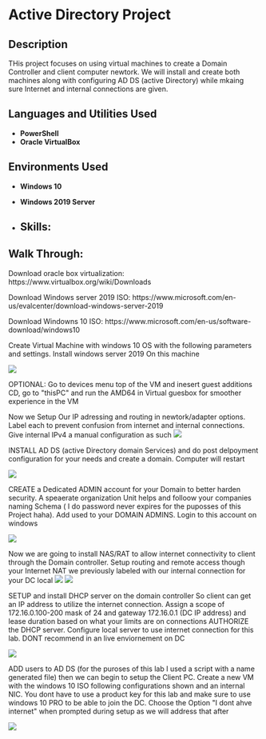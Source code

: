 <h1>Active Directory Project</h1>

<h2>Description</h2>
THis project focuses on using virtual machines to create a Domain Controller and client computer newtork. We will install and create both machines along with configuring AD DS (active Directory) while mkaing sure Internet and internal connections are given.
<br />


<h2>Languages and Utilities Used</h2>

- <b>PowerShell</b> 
- <b>Oracle VirtualBox</b>

<h2>Environments Used</h2>

- <b>Windows 10</b>
- <b>Windows 2019 Server</b>

- <h2>Skills:</h2>     

<h2>Walk Through:</h2>

<p> Download oracle box virtualization: https://www.virtualbox.org/wiki/Downloads </p>
<p> Download Windows server 2019 ISO: https://www.microsoft.com/en-us/evalcenter/download-windows-server-2019 </p>
<p> Download Windowns 10 ISO: https://www.microsoft.com/en-us/software-download/windows10 </p>


<p> Create Virtual Machine with windows 10 OS with the following parameters and settings. Install windows server 2019 On this machine <p/>
<img src="https://imgur.com/XfY5mxy.gif"/>

OPTIONAL: Go to devices menu top of the VM and inesert guest additions CD, go to  "thisPC" and run the AMD64 in Virtual guesbox for smoother experience in the VM

Now we Setup Our IP adressing and routing in newtork/adapter options. Label each to prevent confusion from internet and internal connections. Give internal IPv4 a manual configuration as such
<img src="https://imgur.com/vi3SVLi.gif"/>

<p>INSTALL AD DS (active Directory domain Services) and do post delpoyment configuration for your needs and create a domain. Computer will restart</p> 
<img src="https://imgur.com/w3w9OT0.gif"/>

<p>CREATE a Dedicated ADMIN account for your Domain to better harden security. A speaerate organization Unit helps and folloow your companies naming Schema ( I do password never expires for the puposses of this Project haha). Add used to your DOMAIN ADMINS. Login to this account on windows </p>
<img src="https://imgur.com/TVWt2wD.gif"/>

Now we are going to install NAS/RAT to allow internet connectivity to client through the Domain controller. Setup routing and remote access though your Internet NAT we previously labeled with our internal connection for your DC local
<img src="https://imgur.com/InALAaw.gif"/> <img src="https://imgur.com/J8rSWag.gif"/>

<p>SETUP and install DHCP server on the domain controller So client can get an IP address to utilize the internet connection. Assign a scope of 172.16.0.100-200 mask of 24 and gateway 172.16.0.1 (DC IP address) and lease duration based on what your limits are on connections
AUTHORIZE the DHCP server. Configure local server to use internet connection for this lab. DONT recommend in an live enviornement on DC</p>
<img src="https://imgur.com/6BsGNXp.gif"/>

<p>ADD users to AD DS (for the puroses of this lab I used a script with a name generated file) then we can begin to setup the Client PC. Create a new VM with the windows 10 ISO following configurations shown and an internal NIC. You dont have to use a product key for this lab and make sure to use windows 10 PRO to be able to join the DC. Choose the Option "I dont ahve internet" when prompted during setup as we will address that after</p>
<img src="https://imgur.com/oHBPb6g.gif"/>


<!--
 ```diff
- text in red
+ text in green
! text in orange
# text in gray
@@ text in purple (and bold)@@
```
--!>
